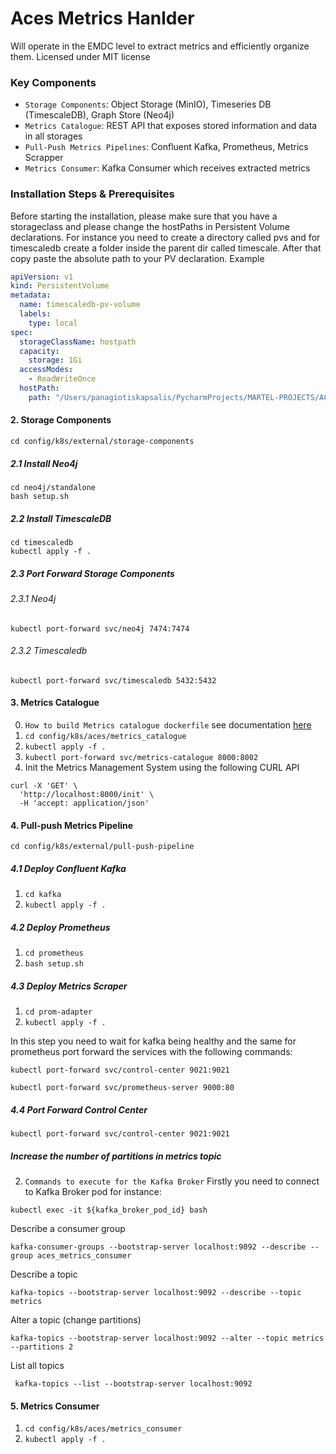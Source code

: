 # Aces Metrics Hanlder
Will operate in the EMDC level to extract metrics and efficiently organize them.
Licensed under MIT license

### Key Components
+ `Storage Components`: Object Storage (MinIO), Timeseries DB (TimescaleDB), Graph Store (Neo4j)
+ `Metrics Catalogue`: REST API that exposes stored information and data in all storages
+ `Pull-Push Metrics Pipelines`: Confluent Kafka, Prometheus, Metrics Scrapper
+ `Metrics Consumer`: Kafka Consumer which receives extracted metrics

### Installation Steps & Prerequisites
Before starting the installation, please make sure that you have a storageclass and please change the 
hostPaths in Persistent Volume declarations. For instance you need to create a directory called pvs and for timescaledb
create a folder inside the parent dir called timescale. After that copy paste the absolute path to your PV declaration. Example

```yaml
apiVersion: v1
kind: PersistentVolume
metadata:
  name: timescaledb-pv-volume
  labels:
    type: local
spec:
  storageClassName: hostpath
  capacity:
    storage: 1Gi
  accessModes:
    - ReadWriteOnce
  hostPath:
    path: "/Users/panagiotiskapsalis/PycharmProjects/MARTEL-PROJECTS/ACES Deployment/pvs/timescaledb"
```
#### 2. Storage Components
```shell
cd config/k8s/external/storage-components
```
##### 2.1 Install Neo4j
```shell
cd neo4j/standalone
bash setup.sh
```
##### 2.2 Install TimescaleDB
```shell
cd timescaledb
kubectl apply -f .
```
##### 2.3 Port Forward Storage Components
###### 2.3.1 Neo4j
```shell
kubectl port-forward svc/neo4j 7474:7474
```
###### 2.3.2 Timescaledb
```shell
kubectl port-forward svc/timescaledb 5432:5432
```
#### 3. Metrics Catalogue
0. `How to build Metrics catalogue dockerfile` see documentation [here](metrics_catalogue/README.md)
2. `cd config/k8s/aces/metrics_catalogue`
3. `kubectl apply -f .`
4. `kubectl port-forward svc/metrics-catalogue 8000:8002`
5. Init the Metrics Management System using the following CURL API
```shell
curl -X 'GET' \
  'http://localhost:8000/init' \
  -H 'accept: application/json'
```

#### 4. Pull-push Metrics Pipeline
`cd config/k8s/external/pull-push-pipeline`
##### 4.1 Deploy Confluent Kafka
1. `cd kafka`
2. `kubectl apply -f .`
##### 4.2 Deploy Prometheus
1. `cd prometheus`
2. `bash setup.sh`
##### 4.3 Deploy Metrics Scraper
1. `cd prom-adapter`
2. `kubectl apply -f .`

In this step you need to wait for kafka being healthy and the same for prometheus
port forward the services with the following commands:

```shell
kubectl port-forward svc/control-center 9021:9021
```

```shell
kubectl port-forward svc/prometheus-server 9000:80
```

##### 4.4 Port Forward Control Center
```shell
kubectl port-forward svc/control-center 9021:9021
```

##### Increase the number of partitions in metrics topic
2. `Commands to execute for the Kafka Broker`
Firstly you need to connect to Kafka Broker pod for instance:
```shell
kubectl exec -it ${kafka_broker_pod_id} bash
```

Describe a consumer group
```shell
kafka-consumer-groups --bootstrap-server localhost:9092 --describe --group aces_metrics_consumer
```
Describe a topic
```shell
kafka-topics --bootstrap-server localhost:9092 --describe --topic metrics
```

Alter a topic (change partitions)
```shell
kafka-topics --bootstrap-server localhost:9092 --alter --topic metrics --partitions 2
```

List all topics
```shell
 kafka-topics --list --bootstrap-server localhost:9092
```

#### 5. Metrics Consumer
1. `cd config/k8s/aces/metrics_consumer`
2. `kubectl apply -f .`